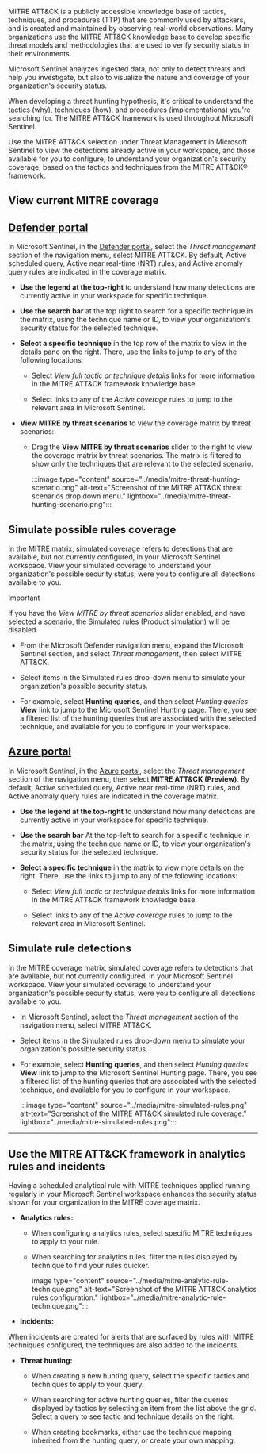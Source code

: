 MITRE ATT&CK is a publicly accessible knowledge base of tactics, techniques, and procedures (TTP) that are commonly used by attackers, and is created and maintained by observing real-world observations. Many organizations use the MITRE ATT&CK knowledge base to develop specific threat models and methodologies that are used to verify security status in their environments.

Microsoft Sentinel analyzes ingested data, not only to detect threats and help you investigate, but also to visualize the nature and coverage of your organization's security status.

When developing a threat hunting hypothesis, it's critical to understand the tactics (why), techniques (how), and procedures (implementations) you're searching for. The MITRE ATT&CK framework is used throughout Microsoft Sentinel.

Use the MITRE ATT&CK selection under Threat Management in Microsoft Sentinel to view the detections already active in your workspace, and those available for you to configure, to understand your organization's security coverage, based on the tactics and techniques from the MITRE ATT&CK® framework.

## View current MITRE coverage

## [Defender portal](#tab/defender-portal)

In Microsoft Sentinel, in the [Defender portal](https://security.microsoft.com/), select the *Threat management* section of the navigation menu, select MITRE ATT&CK. By default, Active scheduled query, Active near real-time (NRT) rules, and Active anomaly query rules are indicated in the coverage matrix.

- **Use the legend at the top-right** to understand how many detections are currently active in your workspace for specific technique.

- **Use the search bar** at the top right to search for a specific technique in the matrix, using the technique name or ID, to view your organization's security status for the selected technique.

- **Select a specific technique** in the top row of the matrix to view in the details pane on the right. There, use the links to jump to any of the following locations:

  - Select *View full tactic or technique details* links for more information in the MITRE ATT&CK framework knowledge base.

  - Select links to any of the *Active coverage* rules to jump to the relevant area in Microsoft Sentinel.
  
- **View MITRE by threat scenarios** to view the coverage matrix by threat scenarios:

  - Drag the **View MITRE by threat scenarios** slider to the right to view the coverage matrix by threat scenarios. The matrix is filtered to show only the techniques that are relevant to the selected scenario.

    :::image type="content" source="../media/mitre-threat-hunting-scenario.png" alt-text="Screenshot of the MITRE ATT&CK threat scenarios drop down menu." lightbox="../media/mitre-threat-hunting-scenario.png":::

## Simulate possible rules coverage

In the MITRE matrix, simulated coverage refers to detections that are available, but not currently configured, in your Microsoft Sentinel workspace. View your simulated coverage to understand your organization's possible security status, were you to configure all detections available to you.

> [!IMPORTANT]
> If you have the *View MITRE by threat scenarios* slider enabled, and have selected a scenario, the Simulated rules (Product simulation) will be disabled.

- From the Microsoft Defender navigation menu, expand the Microsoft Sentinel section, and select *Threat management*, then select MITRE ATT&CK.

- Select items in the Simulated rules drop-down menu to simulate your organization's possible security status.

- For example, select **Hunting queries**, and then select *Hunting queries* **View** link to jump to the Microsoft Sentinel Hunting page. There, you see a filtered list of the hunting queries that are associated with the selected technique, and available for you to configure in your workspace.

## [Azure portal](#tab/azure-portal)

In Microsoft Sentinel, in the [Azure portal](https://portal.azure.com/), select the *Threat management* section of the navigation menu, then select **MITRE ATT&CK (Preview)**. By default, Active scheduled query, Active near real-time (NRT) rules, and Active anomaly query rules are indicated in the coverage matrix.

- **Use the legend at the top-right** to understand how many detections are currently active in your workspace for specific technique.

- **Use the search bar** At the top-left to search for a specific technique in the matrix, using the technique name or ID, to view your organization's security status for the selected technique.

- **Select a specific technique** in the matrix to view more details on the right. There, use the links to jump to any of the following locations:

  - Select *View full tactic or technique details* links for more information in the MITRE ATT&CK framework knowledge base.

  - Select links to any of the *Active coverage* rules to jump to the relevant area in Microsoft Sentinel.

## Simulate rule detections

In the MITRE coverage matrix, simulated coverage refers to detections that are available, but not currently configured, in your Microsoft Sentinel workspace. View your simulated coverage to understand your organization's possible security status, were you to configure all detections available to you.

- In Microsoft Sentinel, select the *Threat management* section of the navigation menu, select MITRE ATT&CK.

- Select items in the Simulated rules drop-down menu to simulate your organization's possible security status.

- For example, select **Hunting queries**, and then select *Hunting queries* **View** link to jump to the Microsoft Sentinel Hunting page. There, you see a filtered list of the hunting queries that are associated with the selected technique, and available for you to configure in your workspace.

    :::image type="content" source="../media/mitre-simulated-rules.png" alt-text="Screenshot of the MITRE ATT&CK simulated rule coverage." lightbox="../media/mitre-simulated-rules.png":::

---

## Use the MITRE ATT&CK framework in analytics rules and incidents

Having a scheduled analytical rule with MITRE techniques applied running regularly in your Microsoft Sentinel workspace enhances the security status shown for your organization in the MITRE coverage matrix.

- **Analytics rules:**

  - When configuring analytics rules, select specific MITRE techniques to apply to your rule.
  - When searching for analytics rules, filter the rules displayed by technique to find your rules quicker.
  
    image type="content" source="../media/mitre-analytic-rule-technique.png" alt-text="Screenshot of the MITRE ATT&CK analytics rules configuration." lightbox="../media/mitre-analytic-rule-technique.png":::
  
- **Incidents:**

When incidents are created for alerts that are surfaced by rules with MITRE techniques configured, the techniques are also added to the incidents.

- **Threat hunting:**

  - When creating a new hunting query, select the specific tactics and techniques to apply to your query.

  - When searching for active hunting queries, filter the queries displayed by tactics by selecting an item from the list above the grid. Select a query to see tactic and technique details on the right.

  - When creating bookmarks, either use the technique mapping inherited from the hunting query, or create your own mapping.
